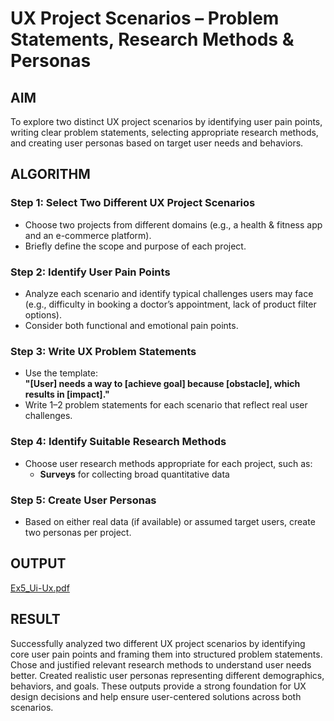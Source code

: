 #  UX Project Scenarios – Problem Statements, Research Methods & Personas

## AIM

To explore two distinct UX project scenarios by identifying user pain points, writing clear problem statements, selecting appropriate research methods, and creating user personas based on target user needs and behaviors.

## ALGORITHM

### Step 1: Select Two Different UX Project Scenarios
- Choose two projects from different domains (e.g., a health & fitness app and an e-commerce platform).
- Briefly define the scope and purpose of each project.

### Step 2: Identify User Pain Points
- Analyze each scenario and identify typical challenges users may face (e.g., difficulty in booking a doctor’s appointment, lack of product filter options).
- Consider both functional and emotional pain points.

### Step 3: Write UX Problem Statements
- Use the template:  
  **"[User] needs a way to [achieve goal] because [obstacle], which results in [impact]."**
- Write 1–2 problem statements for each scenario that reflect real user challenges.

### Step 4: Identify Suitable Research Methods
- Choose user research methods appropriate for each project, such as:
  - **Surveys** for collecting broad quantitative data

### Step 5: Create User Personas
- Based on either real data (if available) or assumed target users, create two personas per project.

## OUTPUT
  [Ex5_Ui-Ux.pdf](https://github.com/user-attachments/files/20534310/Ex5_Ui-Ux.pdf)


## RESULT

Successfully analyzed two different UX project scenarios by identifying core user pain points and framing them into structured problem statements. Chose and justified relevant research methods to understand user needs better. Created realistic user personas representing different demographics, behaviors, and goals. These outputs provide a strong foundation for UX design decisions and help ensure user-centered solutions across both scenarios.
